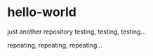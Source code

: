 # hello-world
just another repository
testing, testing, testing...

repeating, repeating, repeating...
